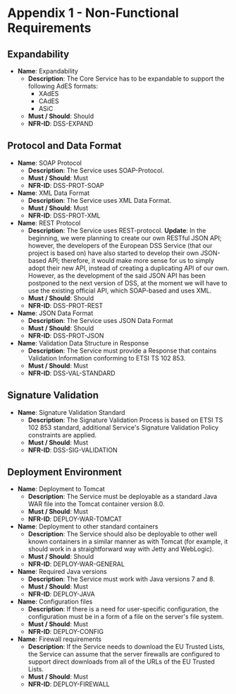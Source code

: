 Appendix 1 - Non-Functional Requirements
========================================

Expandability
-------------

* **Name**: Expandability
  * **Description**: The Core Service has to be expandable to support the following AdES formats:
    * XAdES
    * CAdES
    * ASiC
  * **Must / Should**: Should
  * **NFR-ID**: DSS-EXPAND

Protocol and Data Format
------------------------

* **Name**: SOAP Protocol
    * **Description**: The Service uses SOAP-Protocol.
    * **Must / Should**: Must
    * **NFR-ID**: DSS-PROT-SOAP
* **Name**: XML Data Format
    * **Description**: The  Service uses XML Data Format.
    * **Must / Should**: Must
    * **NFR-ID**: DSS-PROT-XML
* **Name**: REST Protocol
    * **Description**: The Service uses REST-protocol.
      **Update**: In the beginning, we were planning to create our own RESTful
      JSON API; however, the developers of the European DSS Service (that our project
      is based on) have also started to develop their own JSON-based API; therefore,
      it would make more sense for us to simply adopt their new API, instead of
      creating a duplicating API of our own. However, as the development of the said
      JSON API has been postponed to the next version of DSS, at the moment we will
      have to use the existing official API, which SOAP-based and uses XML.
    * **Must / Should**: Should
    * **NFR-ID**: DSS-PROT-REST
* **Name**: JSON Data Format
    * **Description**: The Service uses JSON Data Format
    * **Must / Should**: Should
    * **NFR-ID**: DSS-PROT-JSON
* **Name**: Validation Data Structure in Response
    * **Description**: The Service must provide a Response that contains
      Validation Information conforming to ETSI TS 102 853.
    * **Must / Should**: Must
    * **NFR-ID**: DSS-VAL-STANDARD

Signature Validation
--------------------

* **Name**: Signature Validation Standard
    * **Description**: The Signature Validation Process is based on ETSI TS 102 853 standard, additional Service's Signature Validation Policy constraints are applied.
    * **Must / Should**: Must
    * **NFR-ID**: DSS-SIG-VALIDATION

Deployment Environment
----------------------

* **Name**: Deployment to Tomcat
    * **Description**: The Service must be deployable as a standard Java WAR file into
      the Tomcat container version 8.0.
    * **Must / Should**: Must
    * **NFR-ID**: DEPLOY-WAR-TOMCAT
* **Name**: Deployment to other standard containers
    * **Description**: The Service should also be deployable to other well known
      containers in a similar manner as with Tomcat (for example, it should work
      in a straightforward way with Jetty and WebLogic).
    * **Must / Should**: Should
    * **NFR-ID**: DEPLOY-WAR-GENERAL
* **Name**: Required Java versions
    * **Description**: The Service must work with Java versions 7 and 8.
    * **Must / Should**: Must
    * **NFR-ID**: DEPLOY-JAVA
* **Name**: Configuration files
    * **Description**: If there is a need for user-specific configuration, the configuration must be in a form of a file on the server's file system.
    * **Must / Should**: Must
    * **NFR-ID**: DEPLOY-CONFIG
* **Name**: Firewall requirements
    * **Description**: If the Service needs to download the EU Trusted Lists, the Service can assume that the server firewalls are configured to support direct downloads from all of the URLs of the EU Trusted Lists.
    * **Must / Should**: Must
    * **NFR-ID**: DEPLOY-FIREWALL



